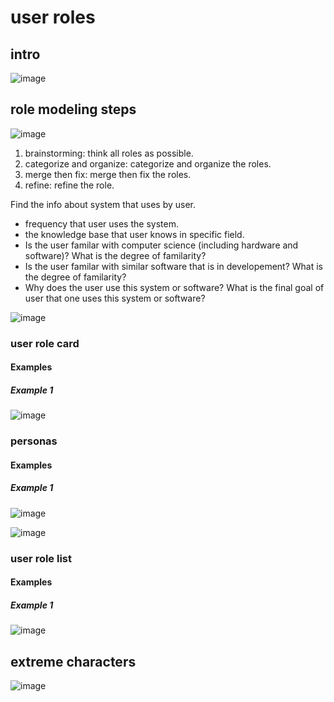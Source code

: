 # user roles
## intro
![image](https://github.com/user-attachments/assets/814091b5-9885-4aed-b11b-f1f67fc4c40e)

## role modeling steps
![image](https://github.com/user-attachments/assets/d303b3c6-402b-4569-8ee1-f7dac94fcc08)

1. brainstorming: think all roles as possible.
2. categorize and organize: categorize and organize the roles.
3. merge then fix: merge then fix the roles.
4. refine: refine the role.

Find the info about system that uses by user.

+ frequency that user uses the system.
+ the knowledge base that user knows in specific field.
+ Is the user familar with computer science (including hardware and software)? What is the degree of familarity?
+ Is the user familar with similar software that is in developement? What is the degree of familarity?
+ Why does the user use this system or software? What is the final goal of user that one uses this system or software?
   
![image](https://github.com/user-attachments/assets/7b2b52e8-6260-4fc3-a414-bbe79cea2fdd)

### user role card
#### Examples
##### Example 1
![image](https://github.com/user-attachments/assets/6e6cb637-6b22-4896-b113-edb51530426f)

### personas
#### Examples
##### Example 1
![image](https://github.com/user-attachments/assets/fc533f40-2b4f-4705-a199-d05a0fedaade)

![image](https://github.com/user-attachments/assets/1712a17c-0000-4444-bc82-9494bea75b98)

### user role list
#### Examples
##### Example 1
![image](https://github.com/user-attachments/assets/0f5033f7-d71f-4430-bac6-6f02d1ad5817)

## extreme characters
![image](https://github.com/user-attachments/assets/92635c5e-3d7b-4d94-9efa-7a23caa9c0a4)
